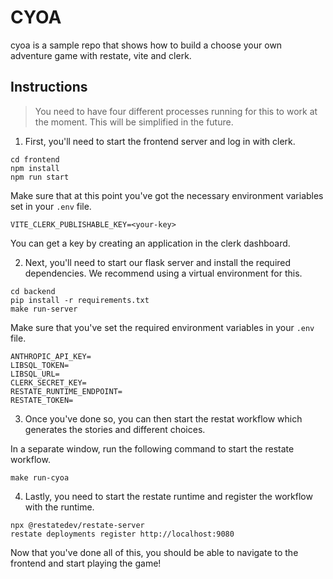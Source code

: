 # CYOA

cyoa is a sample repo that shows how to build a choose your own adventure game with restate, vite and clerk.

## Instructions

> You need to have four different processes running for this to work at the moment. This will be simplified in the future.

1. First, you'll need to start the frontend server and log in with clerk.

```
cd frontend
npm install
npm run start
```

Make sure that at this point you've got the necessary environment variables set in your `.env` file.

```
VITE_CLERK_PUBLISHABLE_KEY=<your-key>
```

You can get a key by creating an application in the clerk dashboard.

2. Next, you'll need to start our flask server and install the required dependencies. We recommend using a virtual environment for this.

```
cd backend
pip install -r requirements.txt
make run-server
```

Make sure that you've set the required environment variables in your `.env` file.

```
ANTHROPIC_API_KEY=
LIBSQL_TOKEN=
LIBSQL_URL=
CLERK_SECRET_KEY=
RESTATE_RUNTIME_ENDPOINT=
RESTATE_TOKEN=
```

3. Once you've done so, you can then start the restat workflow which generates the stories and different choices.

In a separate window, run the following command to start the restate workflow.

```
make run-cyoa
```

4. Lastly, you need to start the restate runtime and register the workflow with the runtime.

```
npx @restatedev/restate-server
restate deployments register http://localhost:9080
```

Now that you've done all of this, you should be able to navigate to the frontend and start playing the game!
